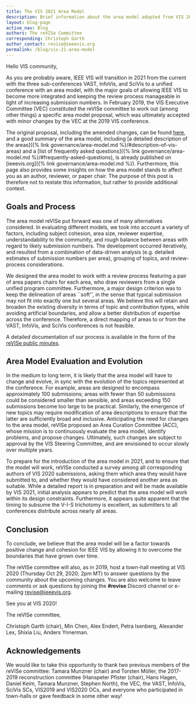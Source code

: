 ```yaml
---
title: The VIS 2021 Area Model
description: Brief information about the area model adopted from VIS 2021
layout: blog-page
active_nav: Blog
authors: The reVISe Committee
corresponding: Christoph Garth
author_contact: revise@ieeevis.org
permalink: /blog/vis-21-area-model
---
```


Hello VIS community,

As you are probably aware, IEEE VIS will transition in 2021 from the current with the three sub-conferences VAST, InfoVis, and SciVis to a unified conference with an area model, with the major goals of allowing IEEE VIS to become more integrated and keeping the review process manageable in light of increasing submission numbers. In February 2019, the VIS Executive Committee (VEC) constituted the reVISe committee to work out (among other things) a specific area model proposal, which was ultimately accepted with minor changes by the VEC at the 2019 VIS conference.

The original proposal, including the amended changes, can be found [here](https://drive.google.com/file/d/1l-zFDCAg0J844s6sddZuRgRmVDrdUBbq/view?usp=sharing), and a good summary of the area model, including [a detailed description of the areas]({% link governance/area-model.md %}/#description-of-vis-areas) and a [list of frequently asked questions]({% link governance/area-model.md %}/#frequently-asked-questions), is already published on [ieeevis.org]({% link governance/area-model.md %}). Furthermore, this page also provides some insights on how the area model stands to affect you as an author, reviewer, or paper chair. The purpose of this post is therefore not to restate this information, but rather to provide additional context.

<!--more-->
## Goals and Process

The area model reVISe put forward was one of many alternatives considered. In evaluating different models, we took into account a variety of factors, including subject cohesion, area size, reviewer expertise, understandability to the community, and rough balance between areas with regard to likely submission numbers. The development occurred iteratively, and resulted from a combination of data-driven analysis (e.g. detailed estimates of submission numbers per area), grouping of topics, and review-process considerations.

We designed the area model to work with a review process featuring a pair of area papers chairs for each area, who draw reviewers from a single unified program committee. Furthermore, a major design criterion was to keep the delineation of areas ``soft'', in the sense that typical submission may not fit into exactly one but several areas. We believe this will retain and broaden the existing diversity in terms of topic and contribution types, while avoiding artificial boundaries, and allow a better distribution of expertise across the conference. Therefore, a direct mapping of areas to or from the VAST, InfoVis, and SciVis conferences is not feasible.

A detailed documentation of our process is available in the form of the [reVISe public minutes](https://drive.google.com/drive/folders/1RgMh9o_OUsGRQHWMLm4CCSGBU3539WIM?usp=sharing).

## Area Model Evaluation and Evolution

In the medium to long term, it is likely that the area model will have to change and evolve, in sync with the evolution of the topics represented at the conference. For example, areas are designed to encompass approximately 100 submissions; areas with fewer than 50 submissions could be considered smaller than sensible, and areas exceeding 150 submissions become too large to be practical. Similarly, the emergence of new topics may require modification of area descriptions to ensure that the latter are sufficiently broad and inclusive. Anticipating the need for changes to the area model, reVISe proposed an Area Curation Committee (ACC), whose mission is to continuously evaluate the area model, identify problems, and propose changes. Ultimately, such changes are subject to approval by the VIS Steering Committee, and are envisioned to occur slowly over multiple years.

To prepare for the introduction of the area model in 2021, and to ensure that the model will work, reVISe conducted a survey among all corresponding authors of VIS 2020 submissions, asking them which area they would have submitted to, and whether they would have considered another area as suitable. While a detailed report is in preparation and will be made available by VIS 2021, initial analysis appears to predict that the area model will work within its design constraints. Furthermore, it appears quite apparent that the timing to subsume the V-I-S trichotomy is excellent, as submitters to all conferences distribute across nearly all areas.

## Conclusion
To conclude, we believe that the area model will be a factor towards positive change and cohesion for IEEE VIS by allowing it to overcome the boundaries that have grown over time.

The reVISe committee will also, as in 2019, host a town-hall meeting at VIS 2020 (Thursday Oct 29, 2020; 2pm MT) to answer questions by the community about the upcoming changes. You are also welcome to leave comments or ask questions by joining the **#revise** Discord channel or e-mailing [revise@ieeevis.org](mailto:revise@ieeevis.org).

See you at VIS 2020!

The reVISe committee,

Christoph Garth (chair), Min Chen, Alex Endert, Petra Isenberg, Alexander Lex, Shixia Liu, Anders Ynnerman.

## Acknowledgements

We would like to take this opportunity to thank two previous members of the reVISe committee: Tamara Munzner (chair) and Torsten Möller, the 2017-2019 reconstruction committee (Hanspeter Pfister (chair), Hans Hagen, Daniel Keim, Tamara Munzner, Stephen North), the VEC, the VAST, InfoVis, SciVis SCs, VIS2019 and VIS2020 OCs, and everyone who participated in town-halls or gave feedback in some other way!
